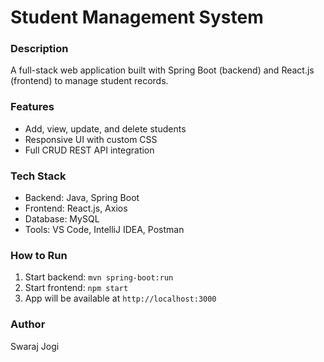 # Student Management System

### Description
A full-stack web application built with Spring Boot (backend) and React.js (frontend) to manage student records.

### Features
- Add, view, update, and delete students
- Responsive UI with custom CSS
- Full CRUD REST API integration

### Tech Stack
- Backend: Java, Spring Boot
- Frontend: React.js, Axios
- Database: MySQL
- Tools: VS Code, IntelliJ IDEA, Postman

### How to Run
1. Start backend: `mvn spring-boot:run`
2. Start frontend: `npm start`
3. App will be available at `http://localhost:3000`

### Author
Swaraj Jogi
